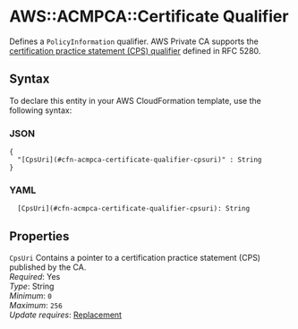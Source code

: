 # AWS::ACMPCA::Certificate Qualifier<a name="aws-properties-acmpca-certificate-qualifier"></a>

Defines a `PolicyInformation` qualifier\. AWS Private CA supports the [certification practice statement \(CPS\) qualifier](https://datatracker.ietf.org/doc/html/rfc5280#section-4.2.1.4) defined in RFC 5280\. 

## Syntax<a name="aws-properties-acmpca-certificate-qualifier-syntax"></a>

To declare this entity in your AWS CloudFormation template, use the following syntax:

### JSON<a name="aws-properties-acmpca-certificate-qualifier-syntax.json"></a>

```
{
  "[CpsUri](#cfn-acmpca-certificate-qualifier-cpsuri)" : String
}
```

### YAML<a name="aws-properties-acmpca-certificate-qualifier-syntax.yaml"></a>

```
  [CpsUri](#cfn-acmpca-certificate-qualifier-cpsuri): String
```

## Properties<a name="aws-properties-acmpca-certificate-qualifier-properties"></a>

`CpsUri`  <a name="cfn-acmpca-certificate-qualifier-cpsuri"></a>
Contains a pointer to a certification practice statement \(CPS\) published by the CA\.  
*Required*: Yes  
*Type*: String  
*Minimum*: `0`  
*Maximum*: `256`  
*Update requires*: [Replacement](https://docs.aws.amazon.com/AWSCloudFormation/latest/UserGuide/using-cfn-updating-stacks-update-behaviors.html#update-replacement)
